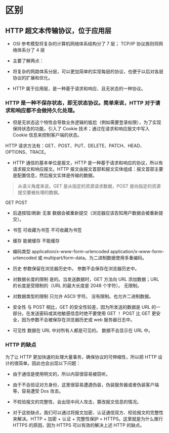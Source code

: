 # 区别

## HTTP 超文本传输协议，位于应用层

- OSI 参考模型将复杂的计算机网络体系结构分了 7 层； TCP/IP
协议族则将网络体系分了 4 层

- 主要了解两点：

- 将复杂的网路体系分层，可以更加简单的实现每层的协议，也便于以后对各层协议的扩展和优化。
- HTTP 属于应用层，是一种基于请求和响应、且无状态的一种协议。

### HTTP 是一种不保存状态，即无状态协议。简单来说，HTTP 对于请求和响应都不会做持久化处理。

- 但是无状态这个特性会导致业务逻辑的尴尬（例如需要登录权限），为了实现保持状态的功能，引入了 Cookie 技术；通过在请求和响应报文中写入 Cookie 信息来控制客户端的状态。

HTTP 请求方法有：GET、POST、PUT、DELETE、PATCH、HEAD、OPTIONS、TRACE。

- HTTP 通信的基本单位是报文，HTTP 是一种基于请求和响应的协议，所以有请求报文和响应报文。HTTP 报文由报文首部和报文实体组成：报文首部主要是配置信息，然后报文实体是传输的数据。

> 从语义角度来说，GET 是从指定的资源请求数据，POST 是向指定的资源提交要被处理的数据。

GET
POST

- 后退按钮/刷新
无害
数据会被重新提交（浏览器应该告知用户数据会被重新提交）。


- 书签
可收藏为书签
不可收藏为书签


- 缓存
能被缓存
不能缓存


- 编码类型
application/x-www-form-urlencoded
application/x-www-form-urlencoded 或 multipart/form-data。为二进制数据使用多重编码。


- 历史
参数保留在浏览器历史中。
参数不会保存在浏览器历史中。


- 对数据长度的限制
是的。当发送数据时，GET 方法向 URL 添加数据；URL 的长度是受限制的（URL 的最大长度是 2048 个字符）。
无限制。


- 对数据类型的限制
只允许 ASCII 字符。
没有限制。也允许二进制数据。


- 安全性
与 POST 相比，GET 的安全性较差，因为所发送的数据是 URL 的一部分。在发送密码或其他敏感信息时绝不要使用 GET ！
POST 比 GET 更安全，因为参数不会被保存在浏览器历史或 web 服务器日志中。


- 可见性
数据在 URL 中对所有人都是可见的。
数据不会显示在 URL 中。

### HTTP 的缺点

为了让 HTTP 更加快速的处理大量事务，确保协议的可伸缩性，所以把 HTTP 设计的很简单。因此也会出现以下问题：

- 由于通信是使用明文的，所以内容很容易被窃听。
- 由于不会验证对方身份，这里很容易遭遇伪装，伪装服务器或者伪装客户端等，容易遭受 Dos 攻击。
- 不校验报文的完整性，会出现中间人攻击，篡改报文信息的情况。

- 对于这些缺点，我们可以通过将报文加密、认证通信双方、校验报文的完整性来解决。HTTP + 加密 + 认证 + 完整性保护 = HTTPS。这里就是为什么推行 HTTPS 的原因，因为 HTTPS 可以有效的解决上述 HTTP 的缺点。

